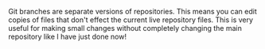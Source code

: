 Git branches are separate versions of repositories. This means you can edit copies of files that don't effect the current live repository files. This is very useful for making small changes without completely changing the main repository like I have just done now!